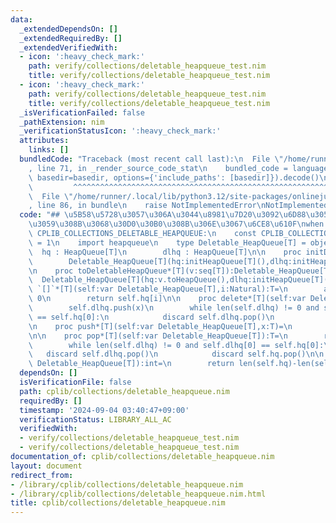 ```yaml
---
data:
  _extendedDependsOn: []
  _extendedRequiredBy: []
  _extendedVerifiedWith:
  - icon: ':heavy_check_mark:'
    path: verify/collections/deletable_heapqueue_test.nim
    title: verify/collections/deletable_heapqueue_test.nim
  - icon: ':heavy_check_mark:'
    path: verify/collections/deletable_heapqueue_test.nim
    title: verify/collections/deletable_heapqueue_test.nim
  _isVerificationFailed: false
  _pathExtension: nim
  _verificationStatusIcon: ':heavy_check_mark:'
  attributes:
    links: []
  bundledCode: "Traceback (most recent call last):\n  File \"/home/runner/.local/lib/python3.12/site-packages/onlinejudge_verify/documentation/build.py\"\
    , line 71, in _render_source_code_stat\n    bundled_code = language.bundle(stat.path,\
    \ basedir=basedir, options={'include_paths': [basedir]}).decode()\n          \
    \         ^^^^^^^^^^^^^^^^^^^^^^^^^^^^^^^^^^^^^^^^^^^^^^^^^^^^^^^^^^^^^^^^^^^^^^^^^^^^^^^^^\n\
    \  File \"/home/runner/.local/lib/python3.12/site-packages/onlinejudge_verify/languages/nim.py\"\
    , line 86, in bundle\n    raise NotImplementedError\nNotImplementedError\n"
  code: "## \u5B58\u5728\u3057\u306A\u3044\u8981\u7D20\u3092\u6D88\u305D\u3046\u3068\
    \u3059\u308B\u3068\u30D0\u30B0\u308B\u306E\u3067\u6CE8\u610F\nwhen not declared\
    \ CPLIB_COLLECTIONS_DELETABLE_HEAPQUEUE:\n    const CPLIB_COLLECTIONS_DELETABLE_HEAPQUEUET*\
    \ = 1\n    import heapqueue\n    type Deletable_HeapQueue[T] = object\n      \
    \  hq : HeapQueue[T]\n        dlhq : HeapQueue[T]\n\n    proc initDeletableHeapQueue*[T]():Deletable_HeapQueue[T]=\n\
    \        Deletable_HeapQueue[T](hq:initHeapQueue[T](),dlhq:initHeapQueue[T]())\n\
    \n    proc toDeletableHeapQueue*[T](v:seq[T]):Deletable_HeapQueue[T]=\n      \
    \  Deletable_HeapQueue[T](hq:v.toHeapQueue(),dlhq:initHeapQueue[T]())\n\n    proc\
    \ `[]`*[T](self:var Deletable_HeapQueue[T],i:Natural):T=\n        assert i ==\
    \ 0\n        return self.hq[i]\n\n    proc delete*[T](self:var Deletable_HeapQueue[T],x:T)=\n\
    \        self.dlhq.push(x)\n        while len(self.dlhq) != 0 and self.dlhq[0]\
    \ == self.hq[0]:\n            discard self.dlhq.pop()\n            discard self.hq.pop()\n\
    \n    proc push*[T](self:var Deletable_HeapQueue[T],x:T)=\n        self.hq.push(x)\n\
    \n\n    proc pop*[T](self:var Deletable_HeapQueue[T]):T=\n        result = self.hq.pop()\n\
    \        while len(self.dlhq) != 0 and self.dlhq[0] == self.hq[0]:\n         \
    \   discard self.dlhq.pop()\n            discard self.hq.pop()\n\n    proc len*[T](self:var\
    \ Deletable_HeapQueue[T]):int=\n        return len(self.hq)-len(self.dlhq)"
  dependsOn: []
  isVerificationFile: false
  path: cplib/collections/deletable_heapqueue.nim
  requiredBy: []
  timestamp: '2024-09-04 03:40:47+09:00'
  verificationStatus: LIBRARY_ALL_AC
  verifiedWith:
  - verify/collections/deletable_heapqueue_test.nim
  - verify/collections/deletable_heapqueue_test.nim
documentation_of: cplib/collections/deletable_heapqueue.nim
layout: document
redirect_from:
- /library/cplib/collections/deletable_heapqueue.nim
- /library/cplib/collections/deletable_heapqueue.nim.html
title: cplib/collections/deletable_heapqueue.nim
---
```

